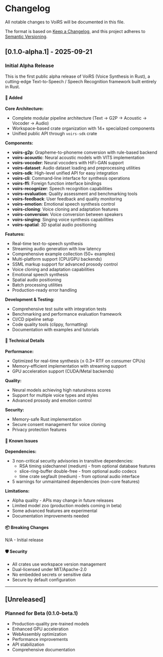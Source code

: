 # Changelog

All notable changes to VoiRS will be documented in this file.

The format is based on [Keep a Changelog](https://keepachangelog.com/en/1.0.0/),
and this project adheres to [Semantic Versioning](https://semver.org/spec/v2.0.0.html).

## [0.1.0-alpha.1] - 2025-09-21

### Initial Alpha Release

This is the first public alpha release of VoiRS (Voice Synthesis in Rust), a cutting-edge Text-to-Speech / Speech Recognition framework built entirely in Rust.

#### 🎯 Added

**Core Architecture:**
- Complete modular pipeline architecture (Text → G2P → Acoustic → Vocoder → Audio)
- Workspace-based crate organization with 14+ specialized components
- Unified public API through `voirs-sdk` crate

**Components:**
- **voirs-g2p**: Grapheme-to-phoneme conversion with rule-based backend
- **voirs-acoustic**: Neural acoustic models with VITS implementation
- **voirs-vocoder**: Neural vocoders with HiFi-GAN support
- **voirs-dataset**: Audio dataset loading and preprocessing utilities
- **voirs-sdk**: High-level unified API for easy integration
- **voirs-cli**: Command-line interface for synthesis operations
- **voirs-ffi**: Foreign function interface bindings
- **voirs-recognizer**: Speech recognition capabilities
- **voirs-evaluation**: Quality assessment and benchmarking tools
- **voirs-feedback**: User feedback and quality monitoring
- **voirs-emotion**: Emotional speech synthesis control
- **voirs-cloning**: Voice cloning and adaptation features
- **voirs-conversion**: Voice conversion between speakers
- **voirs-singing**: Singing voice synthesis capabilities
- **voirs-spatial**: 3D spatial audio positioning

**Features:**
- Real-time text-to-speech synthesis
- Streaming audio generation with low latency
- Comprehensive example collection (50+ examples)
- Multi-platform support (CPU/GPU backends)
- SSML markup support for advanced prosody control
- Voice cloning and adaptation capabilities
- Emotional speech synthesis
- Spatial audio positioning
- Batch processing utilities
- Production-ready error handling

**Development & Testing:**
- Comprehensive test suite with integration tests
- Benchmarking and performance evaluation framework
- CI/CD pipeline setup
- Code quality tools (clippy, formatting)
- Documentation with examples and tutorials

#### 🔧 Technical Details

**Performance:**
- Optimized for real-time synthesis (≤ 0.3× RTF on consumer CPUs)
- Memory-efficient implementation with streaming support
- GPU acceleration support (CUDA/Metal backends)

**Quality:**
- Neural models achieving high naturalness scores
- Support for multiple voice types and styles
- Advanced prosody and emotion control

**Security:**
- Memory-safe Rust implementation
- Secure consent management for voice cloning
- Privacy protection features

#### 🚨 Known Issues

**Dependencies:**
- 3 non-critical security advisories in transitive dependencies:
  - RSA timing sidechannel (medium) - from optional database features
  - slice-ring-buffer double-free - from optional audio codecs
  - time crate segfault (medium) - from optional audio interface
- 5 warnings for unmaintained dependencies (non-core features)

**Limitations:**
- Alpha quality - APIs may change in future releases
- Limited model zoo (production models coming in beta)
- Some advanced features are experimental
- Documentation improvements needed

#### 📦 Breaking Changes

N/A - Initial release

#### 🛡️ Security

- All crates use workspace version management
- Dual-licensed under MIT/Apache-2.0
- No embedded secrets or sensitive data
- Secure by default configuration

---

## [Unreleased]

### Planned for Beta (0.1.0-beta.1)
- Production-quality pre-trained models
- Enhanced GPU acceleration
- WebAssembly optimization
- Performance improvements
- API stabilization
- Comprehensive documentation